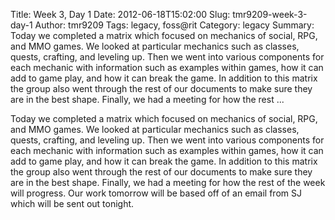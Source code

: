 Title: Week 3, Day 1
Date: 2012-06-18T15:02:00
Slug: tmr9209-week-3-day-1
Author: tmr9209
Tags: legacy, foss@rit
Category: legacy
Summary: Today we completed a matrix which focused on mechanics of social, RPG, and MMO games. We looked at particular mechanics such as classes, quests, crafting, and leveling up. Then we went into various components for each mechanic with information such as examples within games, how it can add to game play, and how it can break the game. In addition to this matrix the group also went through the rest of our documents to make sure they are in the best shape. Finally, we had a meeting for how the rest  ... 

Today we completed a matrix which focused on mechanics of social, RPG, and MMO
games. We looked at particular mechanics such as classes, quests, crafting,
and leveling up. Then we went into various components for each mechanic with
information such as examples within games, how it can add to game play, and
how it can break the game. In addition to this matrix the group also went
through the rest of our documents to make sure they are in the best shape.
Finally, we had a meeting for how the rest of the week will progress. Our work
tomorrow will be based off of an email from SJ which will be sent out tonight.

